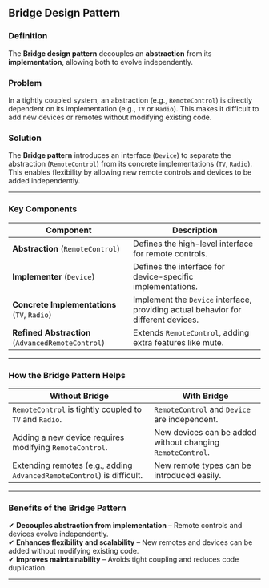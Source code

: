 ## Bridge Design Pattern

### **Definition**
The **Bridge design pattern** decouples an **abstraction** from its **implementation**, allowing both to evolve independently.

### **Problem**
In a tightly coupled system, an abstraction (e.g., `RemoteControl`) is directly dependent on its implementation (e.g., `TV` or `Radio`). This makes it difficult to add new devices or remotes without modifying existing code.

### **Solution**
The **Bridge pattern** introduces an interface (`Device`) to separate the abstraction (`RemoteControl`) from its concrete implementations (`TV`, `Radio`). This enables flexibility by allowing new remote controls and devices to be added independently.

---

### **Key Components**

| Component              | Description |
|------------------------|-------------|
| **Abstraction** (`RemoteControl`) | Defines the high-level interface for remote controls. |
| **Implementer** (`Device`) | Defines the interface for device-specific implementations. |
| **Concrete Implementations** (`TV`, `Radio`) | Implement the `Device` interface, providing actual behavior for different devices. |
| **Refined Abstraction** (`AdvancedRemoteControl`) | Extends `RemoteControl`, adding extra features like mute. |

---

### **How the Bridge Pattern Helps**
| **Without Bridge** | **With Bridge** |
|------------------|----------------|
| `RemoteControl` is tightly coupled to `TV` and `Radio`. | `RemoteControl` and `Device` are independent. |
| Adding a new device requires modifying `RemoteControl`. | New devices can be added without changing `RemoteControl`. |
| Extending remotes (e.g., adding `AdvancedRemoteControl`) is difficult. | New remote types can be introduced easily. |

---

### **Benefits of the Bridge Pattern**
✔ **Decouples abstraction from implementation** – Remote controls and devices evolve independently.  
✔ **Enhances flexibility and scalability** – New remotes and devices can be added without modifying existing code.  
✔ **Improves maintainability** – Avoids tight coupling and reduces code duplication.

---
